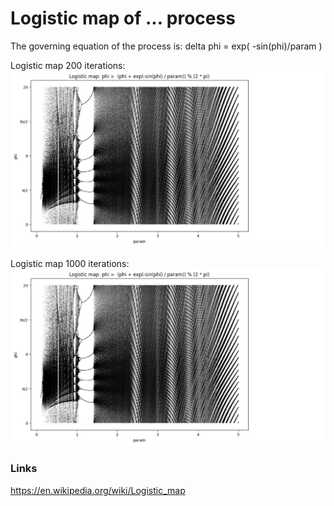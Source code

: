 # Logistic map of ... process
The governing equation of the process is:
delta phi = exp( -sin(phi)/param )

Logistic map 200 iterations:
![Logistic map 200](./logistic_map_200iter.png)

Logistic map 1000 iterations:
![Logistic map 1000](./logistic_map_200iter.png)

### Links
https://en.wikipedia.org/wiki/Logistic_map
